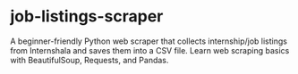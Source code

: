 # job-listings-scraper
A beginner-friendly Python web scraper that collects internship/job listings from Internshala and saves them into a CSV file. Learn web scraping basics with BeautifulSoup, Requests, and Pandas.

